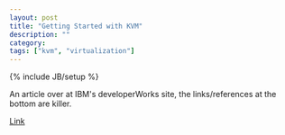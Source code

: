 ```yaml
---
layout: post
title: "Getting Started with KVM"
description: ""
category: 
tags: ["kvm", "virtualization"]
---
```

{% include JB/setup %}

An article over at IBM's developerWorks site, the links/references at the bottom are killer.

[Link](http://www.ibm.com/developerworks/linux/library/l-using-kvm/)